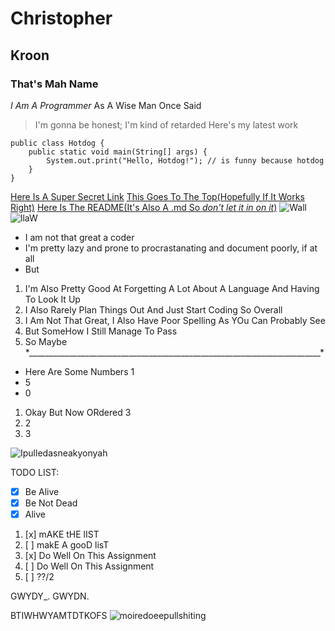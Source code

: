 # Christopher
## Kroon
### That's Mah Name
*I Am A Programmer*
As A Wise Man Once Said
> I'm gonna be honest; I'm kind of retarded
Here's my latest work
```
public class Hotdog {
    public static void main(String[] args) {
        System.out.print("Hello, Hotdog!"); // is funny because hotdog
    }
}
```
[Here Is A Super Secret Link](google.com)
[This Goes To The Top(Hopefully If It Works Right)](#Christopher)
[Here Is The README(It's Also A .md So *don't let it in on it*)](./README.md)
![Wall](https://media.istockphoto.com/photos/seamless-white-painted-concrete-wall-texture-background-picture-id653874468?b=1&k=20&m=653874468&s=170667a&w=0&h=OqXwt3niGmTYUtanfpU3yZjxN7i25jdb1tbtQCuX4io=)
![llaW](https://upload.wikimedia.org/wikipedia/en/thumb/7/75/Lleu.jpg/250px-Lleu.jpg)
- I am not that great a coder
- I'm pretty lazy and prone to procrastanating and document poorly, if at all
- But

1. I'm Also Pretty Good At Forgetting A Lot About A Language And Having To Look It Up
2. I Also Rarely Plan Things Out And Just Start Coding So Overall
3. I Am Not That Great, I Also Have Poor Spelling As YOu Can Probably See
4. But SomeHow I Still Manage To Pass
5. So Maybe \*_________________________________________________________________________\*

- Here Are Some Numbers 1
- 5
- 0

1. Okay But Now ORdered 3
2. 2
3. 3

![Ipulledasneakyonyah](https://i.kym-cdn.com/entries/icons/original/000/027/989/ross.jpg)

TODO LIST:
- [x] Be Alive
- [x] Be Not Dead
- [x] Alive

1. [x] mAKE tHE lIST
2. [ ] makE A gooD lisT
3. [x] Do Well On This Assignment
4. [ ] Do Well On This Assignment
5. [ ] ??/2

GWYDY_.
GWYDN.

BTIWHWYAMTDTKOFS
![moiredoeepullshiting](https://thumbs.gfycat.com/InfiniteHotDolphin-max-1mb.gif)